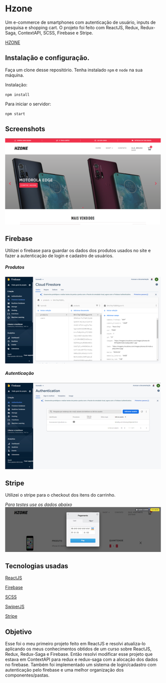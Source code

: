 # Hzone

Um e-commerce de smartphones com autenticação de usuário, inputs de pesquisa e shopping cart. O projeto foi feito com ReactJS, Redux, Redux-Saga, ContextAPI, SCSS, Firebase e Stripe.

[HZONE](https://hzonecommerce.netlify.app/)

## Instalação e configuração.

Faça um clone desse repositório. Tenha instalado `npm` e `node` na sua máquina.

Instalação:

`npm install`  

Para iniciar o servidor:

`npm start`  

## Screenshots

![](src/img/landingpage.png)


## Firebase

Utilizei o firebase para guardar os dados dos produtos usados no site e fazer a autenticação de login e cadastro de usuários.

##### Produtos
![](src/img/firestore.png)

##### Autenticação
![](src/img/auth.png)

## Stripe

Utilizei o stripe para o checkout dos itens do carrinho.

*Para testes use os dados abaixo*
![](src/img/stripe.png)

## Tecnologias usadas

[ReactJS](https://pt-br.reactjs.org/)

[Firebase](https://firebase.google.com/?gclid=CjwKCAjwwqaGBhBKEiwAMk-FtK2md4eBZaKVK-0wA0SZGCtR9JHtglOYCfMurF59mAzYr4n5Q9ML2xoCLhIQAvD_BwE&gclsrc=aw.ds)

[SCSS](https://sass-lang.com/)

[SwiperJS](https://swiperjs.com/react)

[Stripe](https://stripe.com/br)

## Objetivo

Esse foi o meu primeiro projeto feito em ReactJS e resolvi atualiza-lo aplicando os meus conhecimentos obtidos de um curso sobre ReactJS, Redux, Redux-Saga e Firebase. Então resolvi modificar esse projeto que estava em ContextAPI para redux e redux-saga com a alocação dos dados no firebase. Também foi implementado um sistema de login/cadastro com autenticação pelo firebase e uma melhor organização dos componentes/pastas.
